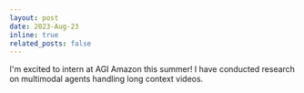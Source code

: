 ```yaml
---
layout: post
date: 2023-Aug-23
inline: true
related_posts: false
---
```


I'm excited to intern at AGI Amazon this summer! I have conducted research on multimodal agents handling long context videos.
